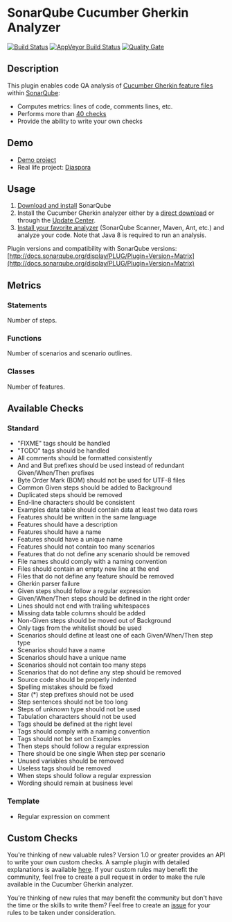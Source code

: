SonarQube Cucumber Gherkin Analyzer
===================================

[![Build Status](https://api.travis-ci.org/racodond/sonar-gherkin-plugin.svg?branch=master)](https://travis-ci.org/racodond/sonar-gherkin-plugin)
[![AppVeyor Build Status](https://ci.appveyor.com/api/projects/status/hhh9gsp77hatvai1/branch/master?svg=true)](https://ci.appveyor.com/project/racodond/sonar-gherkin-plugin/branch/master)
[![Quality Gate](https://sonarqube.com/api/badges/gate?key=com.racodond.sonarqube.plugin.gherkin:gherkin)](https://sonarqube.com/overview?id=com.racodond.sonarqube.plugin.gherkin%3Agherkin)

## Description
This plugin enables code QA analysis of [Cucumber Gherkin feature files](https://cucumber.io/docs/reference#gherkin) within [SonarQube](http://www.sonarqube.org):

 * Computes metrics: lines of code, comments lines, etc.
 * Performs more than [40 checks](http://sonarqube.racodond.com/coding_rules#languages=gherkin)
 * Provide the ability to write your own checks
 
## Demo
 
 * [Demo project](http://sonarqube.racodond.com/dashboard/index?id=gherkin-sample-project)
 * Real life project: [Diaspora](http://sonarqube.racodond.com/dashboard?id=diaspora)

## Usage

1. [Download and install](http://docs.sonarqube.org/display/SONAR/Setup+and+Upgrade) SonarQube
1. Install the Cucumber Gherkin analyzer either by a [direct download](https://github.com/racodond/sonar-gherkin-plugin/releases) or through the [Update Center](http://docs.sonarqube.org/display/SONAR/Update+Center).
1. [Install your favorite analyzer](http://docs.sonarqube.org/display/SONAR/Analyzing+Source+Code#AnalyzingSourceCode-RunningAnalysis) (SonarQube Scanner, Maven, Ant, etc.) and analyze your code. Note that Java 8 is required to run an analysis.

Plugin versions and compatibility with SonarQube versions: [http://docs.sonarqube.org/display/PLUG/Plugin+Version+Matrix](http://docs.sonarqube.org/display/PLUG/Plugin+Version+Matrix)

## Metrics

### Statements
Number of steps.

### Functions
Number of scenarios and scenario outlines.

### Classes
Number of features.


## Available Checks

### Standard
 * "FIXME" tags should be handled
 * "TODO" tags should be handled
 * All comments should be formatted consistently
 * And and But prefixes should be used instead of redundant Given/When/Then prefixes
 * Byte Order Mark (BOM) should not be used for UTF-8 files
 * Common Given steps should be added to Background
 * Duplicated steps should be removed
 * End-line characters should be consistent
 * Examples data table should contain data at least two data rows
 * Features should be written in the same language
 * Features should have a description
 * Features should have a name
 * Features should have a unique name
 * Features should not contain too many scenarios
 * Features that do not define any scenario should be removed
 * File names should comply with a naming convention
 * Files should contain an empty new line at the end
 * Files that do not define any feature should be removed
 * Gherkin parser failure
 * Given steps should follow a regular expression
 * Given/When/Then steps should be defined in the right order
 * Lines should not end with trailing whitespaces
 * Missing data table columns should be added
 * Non-Given steps should be moved out of Background
 * Only tags from the whitelist should be used
 * Scenarios should define at least one of each Given/When/Then step type
 * Scenarios should have a name
 * Scenarios should have a unique name
 * Scenarios should not contain too many steps
 * Scenarios that do not define any step should be removed
 * Source code should be properly indented
 * Spelling mistakes should be fixed
 * Star (*) step prefixes should not be used
 * Step sentences should not be too long
 * Steps of unknown type should not be used
 * Tabulation characters should not be used
 * Tags should be defined at the right level
 * Tags should comply with a naming convention
 * Tags should not be set on Examples
 * Then steps should follow a regular expression
 * There should be one single When step per scenario
 * Unused variables should be removed
 * Useless tags should be removed
 * When steps should follow a regular expression
 * Wording should remain at business level

 
### Template

 * Regular expression on comment


## Custom Checks

You're thinking of new valuable rules? Version 1.0 or greater provides an API to write your own custom checks.
A sample plugin with detailed explanations is available [here](https://github.com/racodond/sonar-gherkin-custom-rules-plugin).
If your custom rules may benefit the community, feel free to create a pull request in order to make the rule available in the Cucumber Gherkin analyzer.

You're thinking of new rules that may benefit the community but don't have the time or the skills to write them? Feel free to create an [issue](https://github.com/racodond/sonar-gherkin-plugin/issues) for your rules to be taken under consideration.

